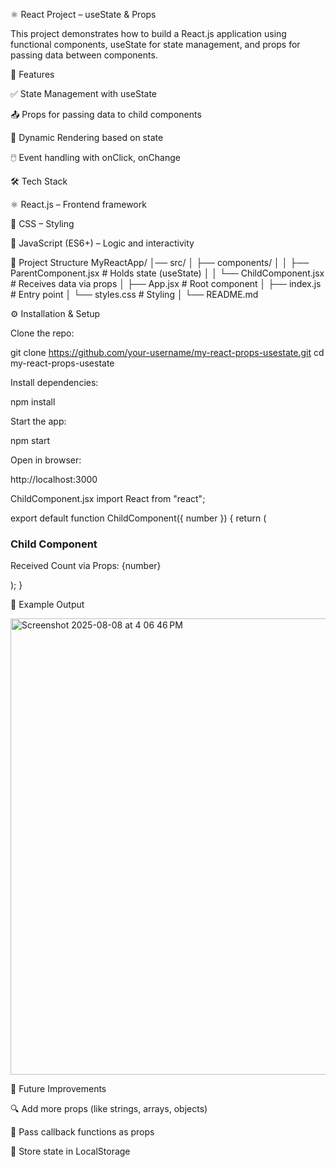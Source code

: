 ⚛️ React Project – useState & Props

This project demonstrates how to build a React.js application using functional components, useState for state management, and props for passing data between components.

🚀 Features

✅ State Management with useState

📤 Props for passing data to child components

🔄 Dynamic Rendering based on state

🖱️ Event handling with onClick, onChange

🛠️ Tech Stack

⚛️ React.js – Frontend framework

🎨 CSS – Styling

🔧 JavaScript (ES6+) – Logic and interactivity

📂 Project Structure
MyReactApp/
│── src/
│   ├── components/
│   │   ├── ParentComponent.jsx   # Holds state (useState)
│   │   └── ChildComponent.jsx    # Receives data via props
│   ├── App.jsx                   # Root component
│   ├── index.js                  # Entry point
│   └── styles.css                # Styling
│
└── README.md

⚙️ Installation & Setup

Clone the repo:

git clone https://github.com/your-username/my-react-props-usestate.git
cd my-react-props-usestate


Install dependencies:

npm install


Start the app:

npm start


Open in browser:

http://localhost:3000


ChildComponent.jsx
import React from "react";

export default function ChildComponent({ number }) {
  return (
    <div>
      <h3>Child Component</h3>
      <p>Received Count via Props: {number}</p>
    </div>
  );
}

📸 Example Output

<img width="764" height="730" alt="Screenshot 2025-08-08 at 4 06 46 PM" src="https://github.com/user-attachments/assets/f357ef51-eeb8-429f-bea4-b5e44409a9a9" />


🌟 Future Improvements

🔍 Add more props (like strings, arrays, objects)

🔄 Pass callback functions as props

💾 Store state in LocalStorage
